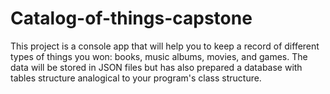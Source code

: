 # Catalog-of-things-capstone
This project is a console app that will help you to keep a record of different types of things you won: books, music albums, movies, and games. The data will be stored in JSON files but has also prepared a database with tables structure analogical to your program's class structure.
